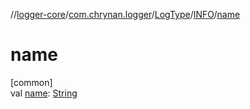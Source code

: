 //[logger-core](../../../../index.md)/[com.chrynan.logger](../../index.md)/[LogType](../index.md)/[INFO](index.md)/[name](name.md)

# name

[common]\
val [name](name.md): [String](https://kotlinlang.org/api/latest/jvm/stdlib/kotlin/-string/index.html)
